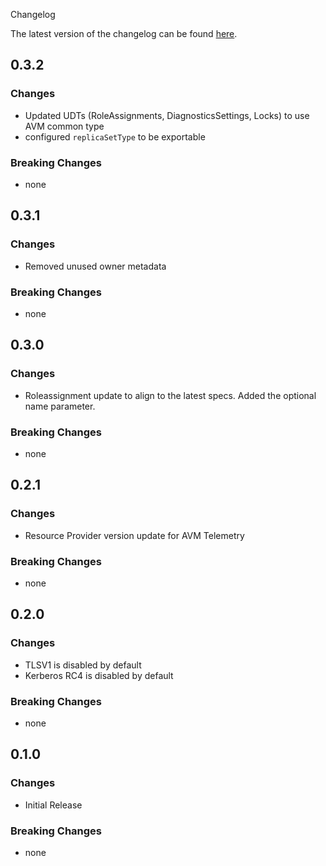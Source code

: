 Changelog

The latest version of the changelog can be found [here](/Azure/bicep-registry-modules/blob/main/avm/res/aad/domain-service/CHANGELOG.md).

## 0.3.2

### Changes

- Updated UDTs (RoleAssignments, DiagnosticsSettings, Locks) to use AVM common type
- configured `replicaSetType` to be exportable

### Breaking Changes

- none

## 0.3.1

### Changes

- Removed unused owner metadata

### Breaking Changes

- none

## 0.3.0

### Changes

- Roleassignment update to align to the latest specs. Added the optional name parameter.

### Breaking Changes

- none

## 0.2.1

### Changes

- Resource Provider version update for AVM Telemetry

### Breaking Changes

- none

## 0.2.0

### Changes

- TLSV1 is disabled by default
- Kerberos RC4 is disabled by default

### Breaking Changes

- none

## 0.1.0

### Changes

- Initial Release

### Breaking Changes

- none
